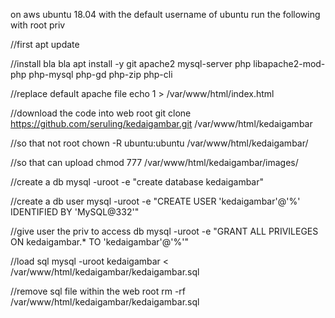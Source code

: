 on aws ubuntu 18.04 with the default username of ubuntu run the following with root priv

//first
apt update

//install bla bla
apt install -y git apache2 mysql-server php libapache2-mod-php php-mysql php-gd php-zip php-cli

//replace default apache file
echo 1 > /var/www/html/index.html

//download the code into web root
git clone https://github.com/seruling/kedaigambar.git /var/www/html/kedaigambar

//so that not root
chown -R ubuntu:ubuntu /var/www/html/kedaigambar/

//so that can upload
chmod 777 /var/www/html/kedaigambar/images/

//create a db
mysql -uroot -e "create database kedaigambar"

//create a db user
mysql -uroot -e "CREATE USER 'kedaigambar'@'%' IDENTIFIED BY 'MySQL@332'"

//give user the priv to access db
mysql -uroot -e "GRANT ALL PRIVILEGES ON kedaigambar.* TO 'kedaigambar'@'%'"

//load sql
mysql -uroot kedaigambar < /var/www/html/kedaigambar/kedaigambar.sql

//remove sql file within the web root
rm -rf /var/www/html/kedaigambar/kedaigambar.sql
